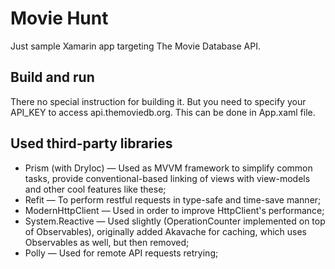 # Movie Hunt

Just sample Xamarin app targeting The Movie Database API.

## Build and run

There no special instruction for building it. But you need to specify your API_KEY to access api.themoviedb.org. This can be done in App.xaml file.

## Used third-party libraries

- Prism (with DryIoc) — Used as MVVM framework to simplify common tasks, provide conventional-based linking of views with view-models and other cool features like these;
- Refit — To perform restful requests in type-safe and time-save manner;
- ModernHttpClient — Used in order to improve HttpClient's performance;
- System.Reactive — Used slightly (OperationCounter implemented on top of Observables), originally added Akavache for caching, which uses Observables as well, but then removed;
- Polly — Used for remote API requests retrying;